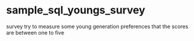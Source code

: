 # sample_sql_youngs_survey
survey try to measure some young generation preferences that the scores are between one to five
